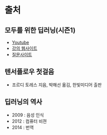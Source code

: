 # 출처 

## 모두를 위한 딥러닝(시즌1)
* [Youtube](https://www.youtube.com/watch?v=BS6O0zOGX4E&list=PLlMkM4tgfjnLSOjrEJN31gZATbcj_MpUm)
* [강의 웹사이트](http://hunkim.github.io/ml/)
* [질문사이트](http://qna.iamprogrammer.io/c/dev/ml)

## 텐서플로우 첫걸음 
* 조르디 토레스 지음, 박해선 옮김, 한빛미디어 출판



## 딥러닝의 역사 

* 2009 : 음성 인식
* 2012 : 컴퓨터 비젼
* 2014 : 번역 





